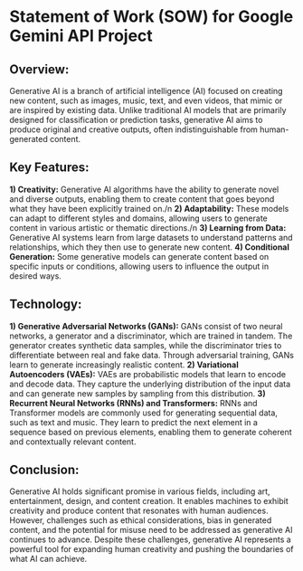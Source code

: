 # Statement of Work (SOW) for Google Gemini API Project

## Overview:
Generative AI is a branch of artificial intelligence (AI) focused on creating new content, such as images, music, text, and even videos, that mimic or are inspired by existing data. Unlike traditional AI models that are primarily designed for classification or prediction tasks, generative AI aims to produce original and creative outputs, often indistinguishable from human-generated content.

## Key Features:

**1) Creativity:** Generative AI algorithms have the ability to generate novel and diverse outputs, enabling them to create content that goes beyond what they have been explicitly trained on./n
**2) Adaptability:** These models can adapt to different styles and domains, allowing users to generate content in various artistic or thematic directions./n
**3) Learning from Data:** Generative AI systems learn from large datasets to understand patterns and relationships, which they then use to generate new content.
**4) Conditional Generation:** Some generative models can generate content based on specific inputs or conditions, allowing users to influence the output in desired ways.

## Technology:

**1) Generative Adversarial Networks (GANs):** GANs consist of two neural networks, a generator and a discriminator, which are trained in tandem. The generator creates synthetic data samples, while the discriminator tries to differentiate between real and fake data. Through adversarial training, GANs learn to generate increasingly realistic content.
**2) Variational Autoencoders (VAEs):** VAEs are probabilistic models that learn to encode and decode data. They capture the underlying distribution of the input data and can generate new samples by sampling from this distribution.
**3) Recurrent Neural Networks (RNNs) and Transformers:** RNNs and Transformer models are commonly used for generating sequential data, such as text and music. They learn to predict the next element in a sequence based on previous elements, enabling them to generate coherent and contextually relevant content.

## Conclusion:

Generative AI holds significant promise in various fields, including art, entertainment, design, and content creation. It enables machines to exhibit creativity and produce content that resonates with human audiences. However, challenges such as ethical considerations, bias in generated content, and the potential for misuse need to be addressed as generative AI continues to advance. Despite these challenges, generative AI represents a powerful tool for expanding human creativity and pushing the boundaries of what AI can achieve.
